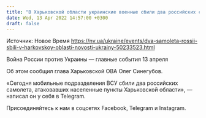```yaml
---
title: "В Харьковской области украинские военные сбили два российских самолета"
date: Wed, 13 Apr 2022 14:57:00 +0300
draft: false
---
```

Источник: Новое Время https://nv.ua/ukraine/events/dva-samoleta-rossii-sbili-v-harkovskoy-oblasti-novosti-ukrainy-50233523.html


Война России против Украины — главные события 13 апреля

Об этом сообщил глава Харьковской ОВА Олег Синегубов.

«Сегодня мобильные подразделения ВСУ сбили два российских самолета, атаковавших населенные пункты Харьковской области», — написал он у себя в Telegram.

Присоединяйтесь к нам в соцсетях Facebook, Telegram и Instagram.
